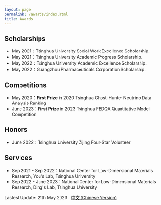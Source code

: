 ```yaml
---
layout: page
permalink: /awards/index.html
title: Awards
---
```


## Scholarships

- May 2021：Tsinghua University Social Work Excellence Scholarship.
- May 2021：Tsinghua University Academic Progress Scholarship.
- May 2022：Tsinghua University Academic Excellence Scholarship.
- May 2022：Guangzhou Pharmaceuticals Corporation Scholarship.

## Competitions

- May 2020：**First Prize** in 2020 Tsinghua Ghost-Hunter Neutrino Data Analysis Ranking
- June 2023：**First Prize** in 2023 Tsinghua FBDQA Quantitative Model Competition
## Honors
- June 2022：Tsinghua University Zijing Four-Star Volunteer
## Services

- Sep 2021 - Sep 2022：National Center for Low-Dimensional Materials Research, You's Lab, Tsinghua University
- Sep 2022 - June 2023：National Center for Low-Dimensional Materials Research, Ding's Lab, Tsinghua University

Lastest Update: 21th May 2023 &nbsp; [中文 (Chinese Version)](https://auroraryan.github.io/aurora.github.io/awards-zh/)
